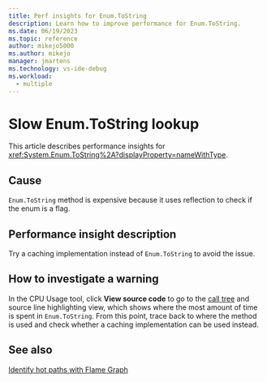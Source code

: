 ```yaml
---
title: Perf insights for Enum.ToString
description: Learn how to improve performance for Enum.ToString.
ms.date: 06/19/2023
ms.topic: reference
author: mikejo5000
ms.author: mikejo
manager: jmartens
ms.technology: vs-ide-debug
ms.workload: 
  - multiple
---
```


# Slow Enum.ToString lookup

This article describes performance insights for <xref:System.Enum.ToString%2A?displayProperty=nameWithType>.

## Cause

`Enum.ToString` method is expensive because it uses reflection to check if the enum is a flag.

## Performance insight description

Try a caching implementation instead of `Enum.ToString` to avoid the issue.

## How to investigate a warning

In the CPU Usage tool, click **View source code** to go to the [call tree](../profiling/cpu-usage.md#BKMK_Call_tree_structure) and source line highlighting view, which shows where the most amount of time is spent in `Enum.ToString`. From this point, trace back to where the method is used and check whether a caching implementation can be used instead.

## See also

[Identify hot paths with Flame Graph](../profiling/flame-graph.md)

